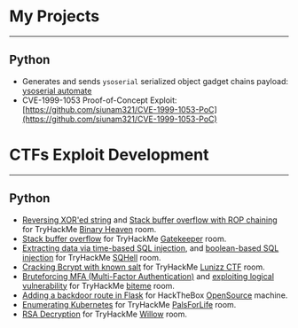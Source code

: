 # My Projects

* * *
## Python

- Generates and sends `ysoserial` serialized object gadget chains payload: [ysoserial automate](https://github.com/siunam321/ysoserial-automate)
- CVE-1999-1053 Proof-of-Concept Exploit: [https://github.com/siunam321/CVE-1999-1053-PoC](https://github.com/siunam321/CVE-1999-1053-PoC)

# CTFs Exploit Development

* * *
## Python

- [Reversing XOR'ed string](https://github.com/siunam321/CTF-Writeups/blob/main/TryHackMe/Binary-Heaven/angel_A_re.py) and [Stack buffer overflow with ROP chaining](https://github.com/siunam321/CTF-Writeups/blob/main/TryHackMe/Binary-Heaven/pwn_me_exploit.py) for TryHackMe [Binary Heaven](https://github.com/siunam321/CTF-Writeups/blob/main/TryHackMe/Binary-Heaven/pwn_me_exploit.py) room.
- [Stack buffer overflow](https://github.com/siunam321/CTF-Writeups/blob/main/TryHackMe/Gatekeeper/exploit.py) for TryHackMe [Gatekeeper](https://tryhackme.com/room/gatekeeper) room.
- [Extracting data via time-based SQL injection](https://github.com/siunam321/CTF-Writeups/blob/main/TryHackMe/SQHell/time-based-sqli.py), and [boolean-based SQL injection](https://github.com/siunam321/CTF-Writeups/blob/main/TryHackMe/SQHell/boolean-based-sqli.py) for TryHackMe [SQHell](https://tryhackme.com/room/sqhell) room.
- [Cracking Bcrypt with known salt](https://github.com/siunam321/CTF-Writeups/blob/main/TryHackMe/Lunizz-CTF/crack_bcrypt.py) for TryHackMe [Lunizz CTF](https://tryhackme.com/room/lunizzctfnd) room.
- [Bruteforcing MFA (Multi-Factor Authentication)](https://github.com/siunam321/CTF-Writeups/blob/main/TryHackMe/biteme/mfa_brute.py) and [exploiting logical vulnerability](https://github.com/siunam321/CTF-Writeups/blob/main/TryHackMe/biteme/gen_md5hash.py) for TryHackMe [biteme](https://tryhackme.com/room/biteme) room.
- [Adding a backdoor route in Flask](https://github.com/siunam321/CTF-Writeups/blob/main/HackTheBox/OpenSource/exploit.py) for HackTheBox [OpenSource](https://app.hackthebox.com/machines/OpenSource) machine.
- [Enumerating Kubernetes](https://github.com/siunam321/CTF-Writeups/blob/main/TryHackMe/PalsForLife/enumk8s.py) for TryHackMe [PalsForLife](https://tryhackme.com/room/palsforlife) room.
- [RSA Decryption](https://github.com/siunam321/CTF-Writeups/blob/main/TryHackMe/Willow/rsa_decryption.py) for TryHackMe [Willow](https://tryhackme.com/room/willow) room.
